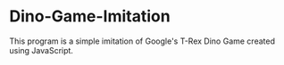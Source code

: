 # Dino-Game-Imitation
This program is a simple imitation of Google's T-Rex Dino Game created using JavaScript.
